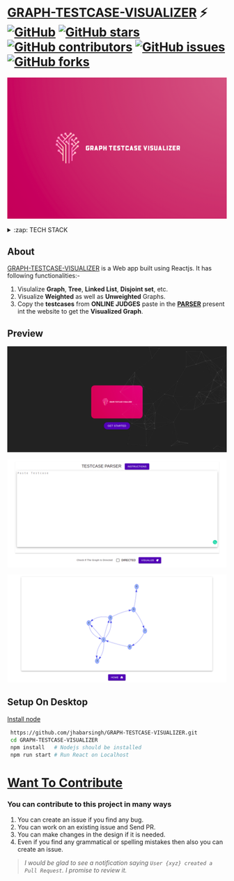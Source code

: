 <!--
### BLOGS
* <a href="https://codeforces.com/blog/entry/90433">Codeforces Blog Link</a>
-->

# [GRAPH-TESTCASE-VISUALIZER](https://graph-testcases-visualizer.web.app/)  ⚡️ [![GitHub](https://img.shields.io/github/license/jhabarsingh/GRAPH-TESTCASE-VISUALIZER)](https://github.com/jhabarsingh/GRAPH-TESTCASE-VISUALIZER/blob/master/LICENSE) [![GitHub stars](https://img.shields.io/github/stars/jhabarsingh/GRAPH-TESTCASE-VISUALIZER)](https://github.com/jhabarsingh/GRAPH-TESTCASE-VISUALIZER/stargazers)  [![GitHub contributors](https://img.shields.io/github/contributors/jhabarsingh/GRAPH-TESTCASE-VISUALIZER.svg)](https://github.com/jhabarsingh/GRAPH-TESTCASE-VISUALIZER/graphs/contributors)  [![GitHub issues](https://img.shields.io/github/issues/jhabarsingh/GRAPH-TESTCASE-VISUALIZER.svg)](https://github.com/jhabarsingh/GRAPH-TESTCASE-VISUALIZER/issues) [![GitHub forks](https://img.shields.io/github/forks/jhabarsingh/GRAPH-TESTCASE-VISUALIZER.svg?style=social&label=Fork)](https://GitHub.com/jhabarsingh/GRAPH-TESTCASE-VISUALIZER/network/)

<p align="center">
  <img src="https://github.com/jhabarsingh/GRAPH-TESTCASE-VISUALIZER/blob/main/public/graph_testcase_visualizer.png?raw=true" />
</p>
<details>
  <summary>:zap: TECH STACK</summary>
  <br/>
  <div style="display:flex;justify-content:space-around">
   <img title="Reactjs" src="https://icons-for-free.com/iconfiles/png/512/design+development+facebook+framework+mobile+react+icon-1320165723839064798.png" width="50px" height="50px"  style="margin-right:5px;"/>
  <img  title="React hooks" src="https://raw.githubusercontent.com/alDuncanson/react-hooks-snippets/master/icon.png" width="50px" height="50px" style="margin-right:5px;" />
  <img  title="Material UI" src="https://miro.medium.com/max/560/1*jZtQFMYGgMvRkIje-Rm1gQ.png" height="50px"  style="margin-right:5px;"/>
    <img  title="Firebase" src="https://firebase.google.com/images/brand-guidelines/logo-vertical.png" width="50px" height="50px" style="margin-right:5px;"     />
</div>
</details>
  

## About 
  [GRAPH-TESTCASE-VISUALIZER](https://graph-testcases-visualizer.web.app/) is a Web  app built using Reactjs. It has following functionalities:-
  1. Visulalize **Graph**, **Tree**, **Linked List**, **Disjoint set**, etc.
  2. Visualize **Weighted** as well as **Unweighted** Graphs.
  3. Copy the **testcases** from **ONLINE JUDGES** paste in the [**PARSER**](https://graph-testcases-visualizer.web.app/testcase) present int the website to get the **Visualized Graph**.
  
 ## Preview
 
 ![Home Page](https://github.com/jhabarsingh/GRAPH-TESTCASE-VISUALIZER/blob/main/docs/home.png?raw=true)
 
 ![Parser Page](https://github.com/jhabarsingh/GRAPH-TESTCASE-VISUALIZER/blob/main/docs/parser.png?raw=true)
 
 ![Graph Visualization Page](https://github.com/jhabarsingh/GRAPH-TESTCASE-VISUALIZER/blob/main/docs/graph_screen.png?raw=true)
  

## Setup On Desktop
[Install node](https://nodejs.org/en/download/) 
```bash
 https://github.com/jhabarsingh/GRAPH-TESTCASE-VISUALIZER.git
 cd GRAPH-TESTCASE-VISUALIZER
 npm install   # Nodejs should be installed
 npm run start # Run React on Localhost
```

# [Want To Contribute](https://medium.com/mindsdb/contributing-to-an-open-source-project-how-to-get-started-6ba812301738)
### You can contribute to this project in many ways
 1. You can create an issue if you find any bug.
 2. You can work on an existing issue and Send PR.
 3. You can make changes in the design if it is needed.
 4. Even if you find any grammatical or spelling mistakes then also you can create an issue.

> *I would be glad to see a notification saying `User {xyz} created a Pull Request`.
I promise to review it.*
